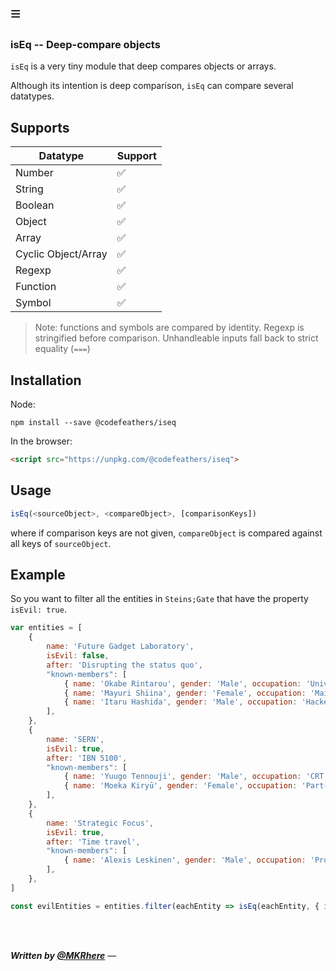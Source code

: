 # ≡

### isEq -- Deep-compare objects

`isEq` is a very tiny module that deep compares objects or arrays.

Although its intention is deep comparison, `isEq` can compare several datatypes.

## Supports

| Datatype             	| Support	|
|---------------------	|---		|
| Number              	| ✅ 	|
| String              	| ✅ 	|
| Boolean             	| ✅ 	|
| Object              	| ✅ 	|
| Array               	| ✅ 	|
| Cyclic Object/Array 	| ✅ 	|
| Regexp              	| ✅ 	|
| Function            	| ✅ 	|
| Symbol              	| ✅ 	|

> Note: functions and symbols are compared by identity. Regexp is stringified before comparison.
> Unhandleable inputs fall back to strict equality (`===`)

## Installation

Node:

```Shell
npm install --save @codefeathers/iseq
```

In the browser:
```HTML
<script src="https://unpkg.com/@codefeathers/iseq">
```

## Usage

```JavaScript
isEq(<sourceObject>, <compareObject>, [comparisonKeys])
```

where if comparison keys are not given, `compareObject` is compared against all keys of `sourceObject`.

## Example

So you want to filter all the entities in `Steins;Gate` that have the property `isEvil: true`.

```JavaScript
var entities = [
	{
		name: 'Future Gadget Laboratory',
		isEvil: false,
		after: 'Disrupting the status quo',
		"known-members": [
			{ name: 'Okabe Rintarou', gender: 'Male', occupation: 'University student' },
			{ name: 'Mayuri Shiina', gender: 'Female', occupation: 'Maid at May Queen' },
			{ name: 'Itaru Hashida', gender: 'Male', occupation: 'Hacker' },
		],
	},
	{
		name: 'SERN',
		isEvil: true,
		after: 'IBN 5100',
		"known-members": [
			{ name: 'Yuugo Tennouji', gender: 'Male', occupation: 'CRT mechanic' },
			{ name: 'Moeka Kiryū', gender: 'Female', occupation: 'Part-time editor' },
		],
	},
	{
		name: 'Strategic Focus',
		isEvil: true,
		after: 'Time travel',
		"known-members": [
			{ name: 'Alexis Leskinen', gender: 'Male', occupation: 'Professor' },
		],
	},
]

const evilEntities = entities.filter(eachEntity => isEq(eachEntity, { isEvil: true }, ['isEvil']));
```
<br><br>

***Written by [@MKRhere](https://mkr.pw)*** —
